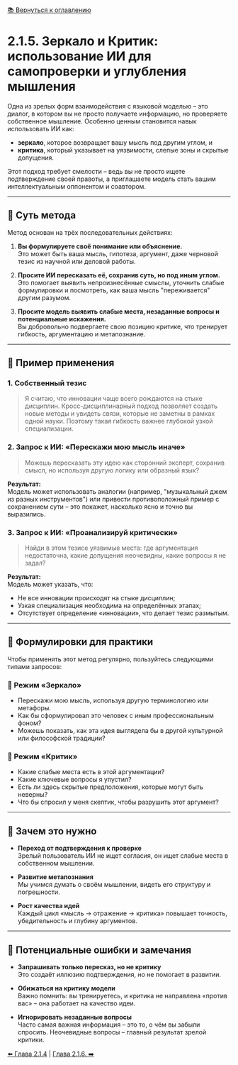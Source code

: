 [📚 Вернуться к оглавлению](../../README_ru.md)

# 2.1.5. Зеркало и Критик: использование ИИ для самопроверки и углубления мышления

Одна из зрелых форм взаимодействия с языковой моделью – это диалог, в котором вы не просто получаете информацию, но проверяете собственное мышление. Особенно ценным становится навык использовать ИИ как:

- **зеркало**, которое возвращает вашу мысль под другим углом, и  
- **критика**, который указывает на уязвимости, слепые зоны и скрытые допущения.  

Этот подход требует смелости – ведь вы не просто ищете подтверждение своей правоты, а приглашаете модель стать вашим интеллектуальным оппонентом и соавтором.

---

## 🔷 Суть метода

Метод основан на трёх последовательных действиях:

1. **Вы формулируете своё понимание или объяснение.**  
   Это может быть ваша мысль, гипотеза, аргумент, даже черновой тезис из научной или деловой работы.

2. **Просите ИИ пересказать её, сохранив суть, но под иным углом.**  
   Это помогает выявить непроизнесённые смыслы, уточнить слабые формулировки и посмотреть, как ваша мысль "переживается" другим разумом.

3. **Просите модель выявить слабые места, незаданные вопросы и потенциальные искажения.**  
   Вы добровольно подвергаете свою позицию критике, что тренирует гибкость, аргументацию и метапознание.

---

## 🔷 Пример применения

### 1. Собственный тезис
> Я считаю, что инновации чаще всего рождаются на стыке дисциплин. Кросс-дисциплинарный подход позволяет создать новые методы и увидеть связи, которые не заметны в рамках одной науки. Поэтому такая гибкость важнее глубокой узкой специализации.

### 2. Запрос к ИИ: «Перескажи мою мысль иначе»
> Можешь пересказать эту идею как сторонний эксперт, сохранив смысл, но используя другую логику или образный язык?

**Результат:**  
Модель может использовать аналогии (например, "музыкальный джем из разных инструментов") или привести противоположный пример с сохранением сути – это покажет, насколько ясно и точно вы выразились.

### 3. Запрос к ИИ: «Проанализируй критически»
> Найди в этом тезисе уязвимые места: где аргументация недостаточна, какие допущения неочевидны, какие вопросы я не задал?

**Результат:**  
Модель может указать, что:
- Не все инновации происходят на стыке дисциплин;
- Узкая специализация необходима на определённых этапах;
- Отсутствует определение «инновации», что делает тезис размытым.

---

## 🔷 Формулировки для практики

Чтобы применять этот метод регулярно, пользуйтесь следующими типами запросов:

### 🔹 Режим «Зеркало»
- Перескажи мою мысль, используя другую терминологию или метафоры.
- Как бы сформулировал это человек с иным профессиональным фоном?
- Можешь показать, как эта идея выглядела бы в другой культурной или философской традиции?

### 🔹 Режим «Критик»
- Какие слабые места есть в этой аргументации?
- Какие ключевые вопросы я упустил?
- Есть ли здесь скрытые предположения, которые могут быть неверны?
- Что бы спросил у меня скептик, чтобы разрушить этот аргумент?

---

## 🔷 Зачем это нужно

- **Переход от подтверждения к проверке**  
  Зрелый пользователь ИИ не ищет согласия, он ищет слабые места в собственном мышлении.

- **Развитие метапознания**  
  Мы учимся думать о своём мышлении, видеть его структуру и погрешности.

- **Рост качества идей**  
  Каждый цикл «мысль → отражение → критика» повышает точность, убедительность и глубину аргументов.

---

## 🔷 Потенциальные ошибки и замечания

- **Запрашивать только пересказ, но не критику**  
  Это создаёт иллюзию подтверждения, но не помогает в развитии.

- **Обижаться на критику модели**  
  Важно помнить: вы тренируетесь, и критика не направлена «против вас» – она работает на качество идеи.

- **Игнорировать незаданные вопросы**  
  Часто самая важная информация – это то, о чём вы забыли спросить. Неочевидные вопросы – главный результат зрелой критики.

[⬅️ Глава 2.1.4](chapter214.md)  |  [Глава 2.1.6. ➡️](chapter216.md)
